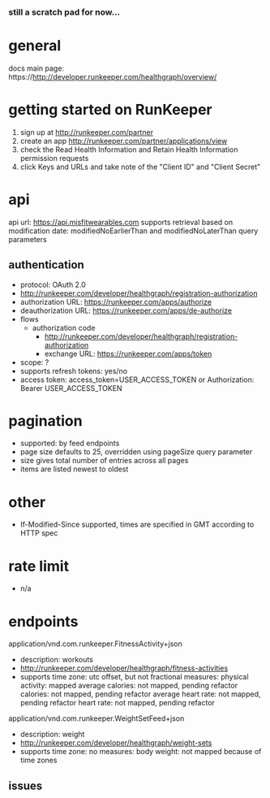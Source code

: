 ### still a scratch pad for now...

# general
docs main page: https://http://developer.runkeeper.com/healthgraph/overview/

# getting started on RunKeeper

1. sign up at http://runkeeper.com/partner
1. create an app http://runkeeper.com/partner/applications/view
  1. check the Read Health Information and Retain Health Information permission requests  
  1. click Keys and URLs and take note of the "Client ID" and "Client Secret" 
 
# api
api url: https://api.misfitwearables.com
supports retrieval based on modification date: modifiedNoEarlierThan and modifiedNoLaterThan query parameters  

## authentication

- protocol: OAuth 2.0
- http://runkeeper.com/developer/healthgraph/registration-authorization
- authorization URL: https://runkeeper.com/apps/authorize
- deauthorization URL: https://runkeeper.com/apps/de-authorize
- flows 
  - authorization code
    - http://runkeeper.com/developer/healthgraph/registration-authorization
    - exchange URL: https://runkeeper.com/apps/token
- scope: ?
- supports refresh tokens: yes/no
- access token: access_token=USER_ACCESS_TOKEN or Authorization: Bearer USER_ACCESS_TOKEN

# pagination
- supported: by feed endpoints
- page size defaults to 25, overridden using pageSize query parameter
- size gives total number of entries across all pages
- items are listed newest to oldest

# other
- If-Modified-Since supported, times are specified in GMT according to HTTP spec

# rate limit

- n/a

# endpoints

application/vnd.com.runkeeper.FitnessActivity+json
- description: workouts
- http://runkeeper.com/developer/healthgraph/fitness-activities
- supports time zone: utc offset, but not fractional
measures:
    physical activity: mapped
    average calories: not mapped, pending refactor
    calories: not mapped, pending refactor
    average heart rate: not mapped, pending refactor
    heart rate: not mapped, pending refactor
    
application/vnd.com.runkeeper.WeightSetFeed+json
- description: weight
- http://runkeeper.com/developer/healthgraph/weight-sets
- supports time zone: no
measures:
    body weight: not mapped because of time zones

## issues
